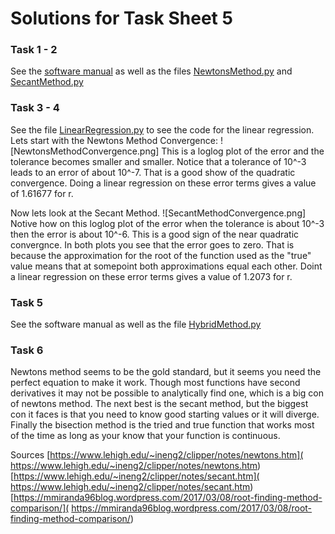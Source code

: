 # Solutions for Task Sheet 5 

### Task 1 - 2
See the [software manual](../../SoftWare_Manual/Table_of_Contents.md) as well as the files [NewtonsMethod.py](NewtonsMethod.py) and [SecantMethod.py](SecantMethod.py)

### Task 3 - 4
See the file [LinearRegression.py](LinearRegression.py) to see the code for the linear regression.
Lets start with the Newtons Method Convergence:
![NewtonsMethodConvergence.png]
This is a loglog plot of the error and the tolerance becomes smaller and smaller. Notice that a tolerance of 10^-3 leads to an error of about 10^-7. That is a good show of the quadratic convergence. Doing a linear regression on these error terms gives a value of 1.61677 for r.

Now lets look at the Secant Method.
![SecantMethodConvergence.png]
Notive how on this loglog plot of the error when the tolerance is about 10^-3 then the error is about 10^-6. This is a good sign of the near quadratic convergnce. In both plots you see that the error goes to zero. That is because the approximation for the root of the function used as the "true" value means that at somepoint both approximations equal each other. Doint a linear regression on these error terms gives a value of 1.2073 for r.


### Task 5
See the software manual as well as the file [HybridMethod.py](HybridMethod.py)

### Task 6
Newtons method seems to be the gold standard, but it seems you need the perfect equation to make it work. Though most functions have second derivatives it may not be possible to analytically find one, which is a big con of newtons method. The next best is the secant method, but the biggest con it faces is that you need to know good starting values or it will diverge. Finally the bisection method is the tried and true function that works most of the time as long as your know that your function is continuous.

Sources
[https://www.lehigh.edu/~ineng2/clipper/notes/newtons.htm](
https://www.lehigh.edu/~ineng2/clipper/notes/newtons.htm)
[https://www.lehigh.edu/~ineng2/clipper/notes/secant.htm](
https://www.lehigh.edu/~ineng2/clipper/notes/secant.htm)
[https://mmiranda96blog.wordpress.com/2017/03/08/root-finding-method-comparison/](
https://mmiranda96blog.wordpress.com/2017/03/08/root-finding-method-comparison/)
